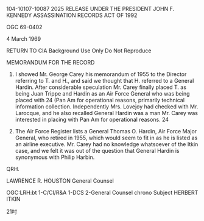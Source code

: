 104-10107-10087 2025 RELEASE UNDER THE PRESIDENT JOHN F. KENNEDY ASSASSINATION RECORDS ACT OF 1992

OGC 69-0402

4 March 1969

RETURN TO CIA
Background Use Only
Do Not Reproduce

MEMORANDUM FOR THE RECORD

1. I showed Mr. George Carey his memorandum of 1955
to the Director referring to T. and H., and said we thought
that H. referred to a General Hardin. After considerable
speculation Mr. Carey finally placed T. as being Juan Trippe
and Hardin as an Air Force General who was being placed with
24 (Pan Am for operational reasons, primarily technical information
collection. Independently Mrs. Lovejoy had checked with Mr.
Larocque, and he also recalled General Hardin was a man
Mr. Carey was interested in placing with Pan Am for operational
reasons.
24

2. The Air Force Register lists a General Thomas O.
Hardin, Air Force Major General, who retired in 1955, which
would seem to fit in as he is listed as an airline executive.
Mr. Carey had no knowledge whatsoever of the Itkin case, and
we felt it was out of the question that General Hardin is
synonymous with Philip Harbin.

QRH.

LAWRENCE R. HOUSTON
General Counsel

OGC:LRH:bt
1-C/CI/R&A
1-DCS
2-General Counsel chrono
Subject HERBERT ITKIN

21吋
